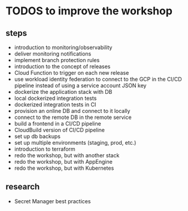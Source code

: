 # TODOS to improve the workshop

## steps

- introduction to monitoring/observability
- deliver monitoring notifications
- implement branch protection rules
- introduction to the concept of releases
- Cloud Function to trigger on each new release
- use workload identity federation to connect to the GCP in the CI/CD pipeline instead of using a service account JSON key
- dockerize the application stack with DB
- local dockerized integration tests
- dockerized integration tests in CI
- provision an online DB and connect to it locally
- connect to the remote DB in the remote service
- build a frontend in a CI/CD pipeline
- CloudBuild version of CI/CD pipeline
- set up db backups
- set up multiple environments (staging, prod, etc.)
- introduction to terraform
- redo the workshop, but with another stack
- redo the workshop, but with AppEngine
- redo the workshop, but with Kubernetes

## research

- Secret Manager best practices
